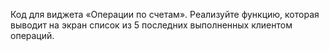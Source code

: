 Код для виджета «Операции по счетам».
Реализуйте функцию, которая выводит на экран список 
из 5 последних выполненных клиентом операций.